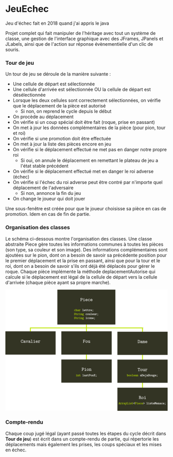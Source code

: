 # JeuEchec
Jeu d'échec fait en 2018 quand j'ai appris le java

Projet complet qui fait manipuler de l'héritage avec tout un système de classe, une gestion de l'interface graphique avec 
des JFrames, JPanels et JLabels, ainsi que de l'action sur réponse évènementielle d'un clic de souris. 

### Tour de jeu
Un tour de jeu se déroule de la manière suivante :
- Une cellule de départ est sélectionnée 
- Une cellule d'arrivée est sélectionnée OU la cellule de départ est désélectionnée
- Lorsque les deux cellules sont correctement sélectionnées, on vérifie que le déplacement de la pièce est autorisé
  - Si non, on reprend le cycle depuis le début
- On procède au déplacement
- On vérifie si un coup spécial doit être fait (roque, prise en passant)
- On met à jour les données complémentaires de la pièce (pour pion, tour et roi)
- On vérifie si une promotion doit être effectuée
- On met à jour la liste des pièces encore en jeu
- On vérifie si le déplacement effectué ne met pas en danger notre propre roi
  - Si oui, on annule le déplacement en remettant le plateau de jeu a l'état stable précédent
- On vérifie si le déplacement effectué met en danger le roi adverse (échec)
- On vérifie si l'échec du roi adverse peut être contré par n'importe quel déplacement de l'adversaire
  - Si non, annonce la fin du jeu
- On change le joueur qui doit jouer

Une sous-fenêtre est créée pour que le joueur choisisse sa pièce en cas de promotion. Idem en cas de fin de partie.
### Organisation des classes
Le schéma ci-dessous montre l'organisation des classes. Une classe abstraite Piece gère toutes les informations communes à toutes
les pièces (son type, sa couleur et son image). Des informations complémentaires sont ajoutées sur le pion, dont on a besoin de savoir 
sa précédente position pour le premier déplacement et la prise en passant, ainsi que pour la tour et le roi, dont on a besoin de savoir 
s'ils ont déjà été déplacés pour gérer le roque. Chaque pièce implémente la méthode deplacementAutorise qui calcule si le déplacement est légal 
de la cellule de départ vers la cellule d'arrivée (chaque pièce ayant sa propre marche).


![Test](https://github.com/Avengiron/HostReadMeImages/blob/main/JeuEchec/ClassOrgaTransparent.png)

### Compte-rendu
Chaque coup jugé légal (ayant passé toutes les étapes du cycle décrit dans **Tour de jeu**) est écrit dans un compte-rendu de partie, qui répertorie les déplacements mais également les prises, 
les coups spéciaux et les mises en échec.


